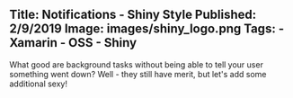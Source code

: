Title: Notifications - Shiny Style
Published: 2/9/2019
Image: images/shiny_logo.png
Tags:
    - Xamarin
    - OSS
    - Shiny
---
What good are background tasks without being able to tell your user something went down?  Well - they still have merit, but let's add some additional sexy!

